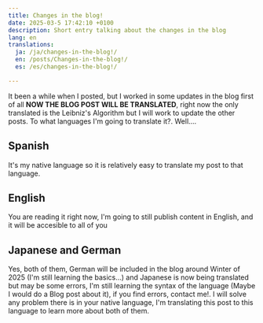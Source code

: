 ```yaml
---
title: Changes in the blog!
date: 2025-03-5 17:42:10 +0100
description: Short entry talking about the changes in the blog
lang: en
translations:
  ja: /ja/changes-in-the-blog!/
  en: /posts/Changes-in-the-blog!/
  es: /es/changes-in-the-blog!/

---
```


It been a while when I posted, but I worked in some updates in the blog first of all **NOW THE BLOG POST WILL BE TRANSLATED**, right now the only translated is the Leibniz's Algorithm but I will work to update the other posts. To what languages I'm going to translate it?. Well....

## Spanish

It's my native language so it is relatively easy to translate my post to that language.

## English

You are reading it right now, I'm going to still publish content in English, and it will be accesible to all of you

## Japanese and German

Yes, both of them, German will be included in the blog around Winter of 2025 (I'm still learning the basics...) and Japanese is now being translated but may be some errors, I'm still learning the syntax of the language (Maybe I would do a Blog post about it), if you find errors, contact me!. I will solve any problem there is in your native language, I'm translating this post to this language to learn more about both of them.
